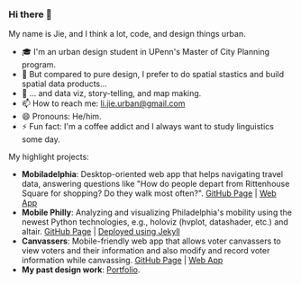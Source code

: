 ### Hi there 👋

My name is Jie, and I think a lot, code, and design things urban.

- 🎓 I'm an urban design student in UPenn's Master of City Planning program.
- 🔢 But compared to pure design, I prefer to do spatial stastics and build spatial data products...
- 👀 ... and data viz, story-telling, and map making.
- 📫 How to reach me: [li.jie.urban@gmail.com](mailto:li.jie.urban@gmail.com)
- 😄 Pronouns: He/him.
- ⚡ Fun fact: I'm a coffee addict and I always want to study linguistics some day.

My highlight projects:

- **Mobiladelphia**: Desktop-oriented web app that helps navigating travel data, answering questions like "How do people depart from Rittenhouse Square for shopping? Do they walk most often?". [GitHub Page](https://github.com/Leejere/js-final-project) | [Web App](https://mobiladelphia.herokuapp.com/)
- **Mobile Philly**: Analyzing and visualizing Philadelphia's mobility using the newest Python technologies, e.g., holoviz (hvplot, datashader, etc.) and altair. [GitHub Page](https://github.com/Leejere/mobile-philly) | [Deployed using Jekyll](https://leejere.github.io/mobile-philly/)
- **Canvassers**: Mobile-friendly web app that allows voter canvassers to view voters and their information and also modify and record voter information while canvassing. [GitHub Page](https://github.com/Leejere/js-voter-canvassing) | [Web App](https://leejere.github.io/js-voter-canvassing/site/)
- **My past design work**: [Portfolio](http://jieliurban.com/).
